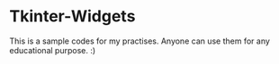 # Tkinter-Widgets
This is a sample codes for my practises. Anyone can use them for any educational purpose. :)
